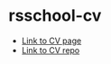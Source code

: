 # rsschool-cv

+ [Link to CV page](https://mksenni.github.io/rsschool-cv/)
+ [Link to CV repo](https://mksenni.github.io/rsschool-cv/cv)
